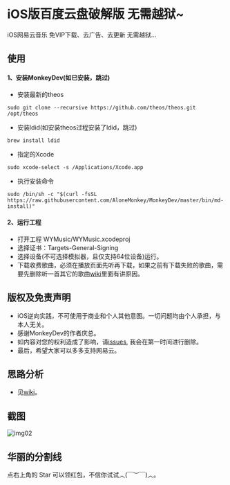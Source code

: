 # iOS版百度云盘破解版 无需越狱~

iOS网易云音乐 免VIP下载、去广告、去更新 无需越狱...

## 使用

#### 1、安装MonkeyDev(如已安装，跳过)

- 安装最新的theos

```
sudo git clone --recursive https://github.com/theos/theos.git /opt/theos
```

- 安装ldid(如安装theos过程安装了ldid，跳过)

```
brew install ldid
```

- 指定的Xcode

```
sudo xcode-select -s /Applications/Xcode.app
```

- 执行安装命令

```
sudo /bin/sh -c "$(curl -fsSL https://raw.githubusercontent.com/AloneMonkey/MonkeyDev/master/bin/md-install)"
```

#### 2、运行工程

- 打开工程 WYMusic/WYMusic.xcodeproj 
- 选择证书：Targets-General-Signing
- 选择设备(不可选择模拟器，且仅支持64位设备)运行。
- 下载收费歌曲，必须在播放页面先听再下载，如果之前有下载失败的歌曲，需要先删除听一首其它的歌曲[wiki](https://github.com/sunweiliang/NeteaseMusicCrack/wiki)里面有讲原因。


## 版权及免责声明

- iOS逆向实践，不可使用于商业和个人其他意图。一切问题均由个人承担，与本人无关。
- 感谢MonkeyDev的作者庆总。
- 如内容对您的权利造成了影响，请[issues](https://github.com/sunweiliang/NeteaseMusicCrack/issues), 我会在第一时间进行删除。
- 最后，希望大家可以多多支持网易云。


## 思路分析

- 见[wiki](https://github.com/sunweiliang/NeteaseMusicCrack/wiki)。


## 截图



![img02](./resources/img02.gif)







## 华丽的分割线

点右上角的 Star 可以领红包，不信你试试︿(￣︶￣)︿。





